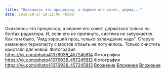 ```yaml
---
title: "Оказалось что процессор, а вернее его сокет, держа..."
date: 2019-10-27 10:21:00 +0300
---
```


Оказалось что процессор, а вернее его сокет, держаться только на болтах радиатора. И, если его не притянуть, система не запускается. Как там было, "Амд хороший проц, только охлаждение надо".
Старую каменную термопасту с мостов отмыть не потучилось. Только очистить кристалл для новой.
Фотография
<a class="vk-attach" href="https://vk.com/photo41076938_457245814">https://vk.com/photo41076938_457245814</a>
Фотография
<a class="vk-attach" href="https://vk.com/photo41076938_457245812">https://vk.com/photo41076938_457245812</a>
Фотография
<a class="vk-attach" href="https://vk.com/photo41076938_457245813">https://vk.com/photo41076938_457245813</a>
<a class="vk-attach" href="https://vk.com/photo41076938_457245814">Вложение</a>
<a class="vk-attach" href="https://vk.com/photo41076938_457245812">Вложение</a>
<a class="vk-attach" href="https://vk.com/photo41076938_457245813">Вложение</a>
